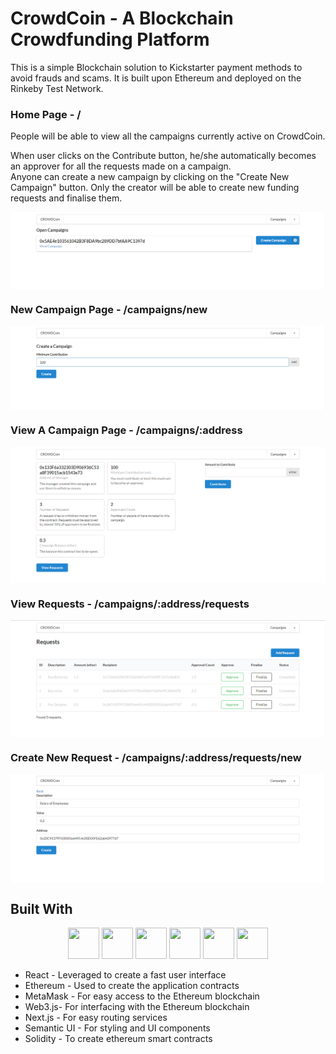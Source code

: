 # CrowdCoin - A Blockchain Crowdfunding Platform
This is a simple Blockchain solution to Kickstarter payment methods to avoid frauds and scams. It is built upon Ethereum and deployed on the Rinkeby Test Network.

### Home Page - /

People will be able to view all the campaigns currently active on CrowdCoin.

When user clicks on the Contribute button, he/she automatically becomes an approver for all the requests made on a campaign.  
Anyone can create a new campaign by clicking on the "Create New Campaign" button. Only the creator will be able to create new funding requests and finalise them.

<img src="/pics/home.png" align="center" />

### New Campaign Page - /campaigns/new

<img src="/pics/campaign_new.png" align="center" />

### View A Campaign Page - /campaigns/:address

<img src="/pics/view_campaign.png" align="center" />

### View Requests - /campaigns/:address/requests

<img src="/pics/requests.png" align="center" />

### Create New Request - /campaigns/:address/requests/new

<img src="/pics/request_new.png" align="center" />

## Built With

  <p style="text-align: center;">
    <img src="https://www.shareicon.net/data/512x512/2016/07/08/117367_logo_512x512.png" width="50px" height="50px"/>
    <img src="https://upload.wikimedia.org/wikipedia/commons/0/05/Ethereum_logo_2014.svg" width="50px" height="50px"/>
    <img src="https://cdn.freebiesupply.com/logos/large/2x/metamask-logo-png-transparent.png" width="50px" height="50px"/>
    <img src="https://pbs.twimg.com/media/DE7epE2XgAAJGKp.jpg" width="50px" height="50px"/>
    <img src="https://seeklogo.com/images/N/next-js-logo-7929BCD36F-seeklogo.com.png" width="50px" height="50px"/>
    <img src="https://mvish.com/images/post/semantic-ui-react-integration.png" width="50px" height="50px"/>
        
  </p>

- React - Leveraged to create a fast user interface
- Ethereum - Used to create the application contracts
- MetaMask - For easy access to the Ethereum blockchain
- Web3.js- For interfacing with the Ethereum blockchain
- Next.js - For easy routing services
- Semantic UI - For styling and UI components
- Solidity - To create ethereum smart contracts
